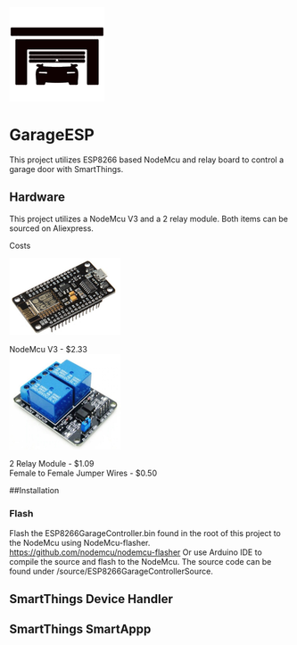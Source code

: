 ![Garge Door](images/garage.png)
# GarageESP
This project utilizes ESP8266 based NodeMcu and relay board to control a garage door with SmartThings.

## Hardware

This project utilizes a NodeMcu V3 and a 2 relay module.  Both items can be sourced on Aliexpress.  

Costs

<img src="https://raw.githubusercontent.com/coolboarder/ESP8266GarageDoorController/master/images/nodemcu.jpg" width=200 alt="NodeMcu"/> 

NodeMcu V3 - $2.33  
<img src="https://raw.githubusercontent.com/coolboarder/ESP8266GarageDoorController/master/images/relayboard.jpg" alt="2 Relay Board" width=200/>

2 Relay Module - $1.09  
Female to Female Jumper Wires - $0.50  

##Installation
### Flash
Flash the ESP8266GarageController.bin found in the root of this project to the NodeMcu using NodeMcu-flasher.
https://github.com/nodemcu/nodemcu-flasher
Or use Arduino IDE to compile the source and flash to the NodeMcu.  The source code can be found under /source/ESP8266GarageControllerSource.



## SmartThings Device Handler



## SmartThings SmartAppp

